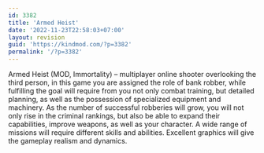 ```yaml
---
id: 3382
title: 'Armed Heist'
date: '2022-11-23T22:58:03+07:00'
layout: revision
guid: 'https://kindmod.com/?p=3382'
permalink: '/?p=3382'
---
```


Armed Heist (MOD, Immortality) – multiplayer online shooter overlooking the third person, in this game you are assigned the role of bank robber, while fulfilling the goal will require from you not only combat training, but detailed planning, as well as the possession of specialized equipment and machinery. As the number of successful robberies will grow, you will not only rise in the criminal rankings, but also be able to expand their capabilities, improve weapons, as well as your character. A wide range of missions will require different skills and abilities. Excellent graphics will give the gameplay realism and dynamics.